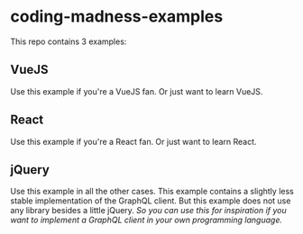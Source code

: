 # coding-madness-examples

This repo contains 3 examples:

## VueJS

Use this example if you're a VueJS fan. Or just want to learn VueJS.

## React

Use this example if you're a React fan. Or just want to learn React.

## jQuery

Use this example in all the other cases. This example contains a slightly less stable implementation of the GraphQL client. But this example does not use any library besides a little jQuery. *So you can use this for inspiration if you want to implement a GraphQL client in your own programming language.*
